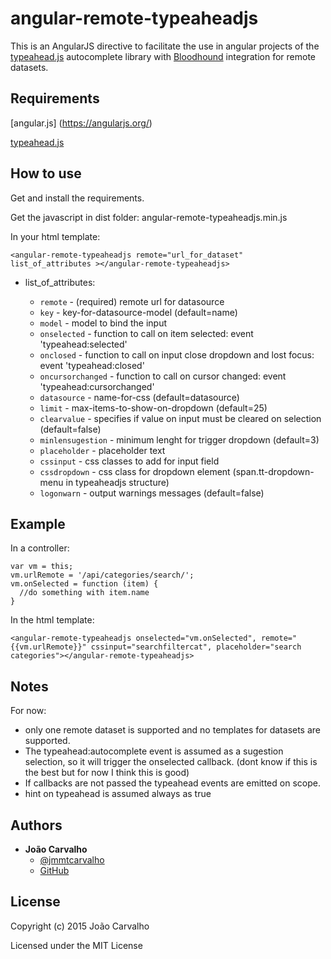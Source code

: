 angular-remote-typeaheadjs
=======================

This is an AngularJS directive to facilitate the use in angular projects of the [typeahead.js](https://github.com/twitter/typeahead.js) autocomplete library with [Bloodhound](https://github.com/twitter/typeahead.js/blob/master/doc/bloodhound.md) integration for remote datasets. 

Requirements
---------------

[angular.js] (https://angularjs.org/)

[typeahead.js](https://github.com/twitter/typeahead.js)

How to use
---------------

Get and install the requirements.

Get the javascript in dist folder: angular-remote-typeaheadjs.min.js

<!-- * Install with [Bower]: `$ bower install angular-remote-typeaheadjs` -->

In your html template:
```
<angular-remote-typeaheadjs remote="url_for_dataset" list_of_attributes ></angular-remote-typeaheadjs>
``` 

* list_of_attributes:

  * `remote` - (required) remote url for datasource
  * `key` - key-for-datasource-model (default=name)
  * `model` - model to bind the input
  * `onselected` - function to call on item selected: event 'typeahead:selected'
  * `onclosed` - function to call on input close dropdown and lost focus: event 'typeahead:closed'
  * `oncursorchanged` - function to call on cursor changed: event 'typeahead:cursorchanged'
  * `datasource` - name-for-css (default=datasource)
  * `limit` - max-items-to-show-on-dropdown (default=25)
  * `clearvalue` - specifies if value on input must be cleared on selection (default=false)
  * `minlensugestion` - minimum lenght for trigger dropdown (default=3)
  * `placeholder` - placeholder text
  * `cssinput` - css classes to add for input field
  * `cssdropdown` - css class for dropdown element (span.tt-dropdown-menu in typeaheadjs structure)
  * `logonwarn` - output warnings messages (default=false)

Example
---------------

In a controller:
```
var vm = this;
vm.urlRemote = '/api/categories/search/';
vm.onSelected = function (item) {
  //do something with item.name
}
```

In the html template:
```
<angular-remote-typeaheadjs onselected="vm.onSelected", remote="{{vm.urlRemote}}" cssinput="searchfiltercat", placeholder="search categories"></angular-remote-typeaheadjs>
``` 

Notes
---------------

For now:

* only one remote dataset is supported and no templates for datasets are supported.
* The typeahead:autocomplete event is assumed as a sugestion selection, so it will trigger the onselected callback. (dont know if this is the best but for now I think this is good)
* If callbacks are not passed the typeahead events are emitted on scope.
* hint on typeahead is assumed always as true

Authors
-------

* **João Carvalho** 
  * [@jmmtcarvalho](https://twitter.com/jmmtcarvalho) 
  * [GitHub](https://github.com/borntorun)

License
-------

Copyright (c) 2015 João Carvalho

Licensed under the MIT License
